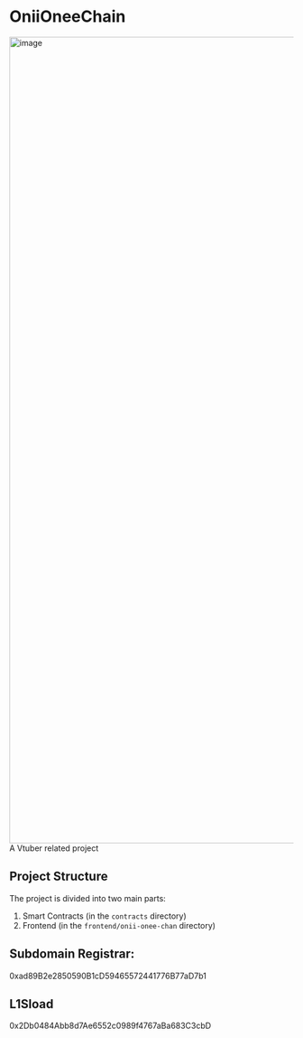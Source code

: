 # OniiOneeChain

<img width="1427" alt="image" src="https://github.com/user-attachments/assets/619ddb5a-f14a-4849-b7d8-db9dc1099e4f">
A Vtuber related project

## Project Structure

The project is divided into two main parts:

1. Smart Contracts (in the `contracts` directory)
2. Frontend (in the `frontend/onii-onee-chan` directory)

## Subdomain Registrar:

0xad89B2e2850590B1cD59465572441776B77aD7b1

## L1Sload

0x2Db0484Abb8d7Ae6552c0989f4767aBa683C3cbD
